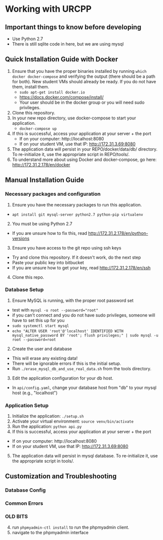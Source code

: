# Working with URCPP

## Important things to know before developing

  - Use Python 2.7
  - There is still sqlite code in here, but we are using mysql

## Quick Installation Guide with Docker

1. Ensure that you have the proper binaries installed by running `which docker docker-compose` and verifying the output (there should be a path for both). New student VMs should already be ready. If you do not have them, install them.
	- `sudo apt-get install docker.io`
	- https://docs.docker.com/compose/install/
	- Your user should be in the docker group or you will need sudo privileges.
2. Clone this repository.
3. In your new repo directory, use docker-compose to start your application.
	- `docker-compose up`
4. If this is successful, access your application at your server + the port
	- If on your computer: http://localhost:8080
	- If on your student VM, use that IP: http://172.31.3.69:8080
5. The application data will persist in your REPO/docker/data/db/ directory. To re-initialize it, use the appropriate script in REPO/tools/.
6. To understand more about using Docker and docker-compose, go here: http://172.31.2.178/en/docker

## Manual Installation Guide

### Necessary packages and configuration
1. Ensure you have the necessary packages to run this application.
  * `apt install git mysql-server python2.7 python-pip virtualenv`
2. You must be using Python 2.7
  * If you are unsure how to fix this, read http://172.31.2.178/en/python-versions
3. Ensure you have access to the git repo using ssh keys
  * Try and clone this repository. If it doesn't work, do the next step
  * Paste your public key into bitbucket
  * If you are unsure how to get your key, read http://172.31.2.178/en/ssh
4. Clone this repo.

### Database Setup
1. Ensure MySQL is running, with the proper root password set
  * test with `mysql -u root --password="root"` 
  * if you can't connect and you do not have sudo privileges, someone will have to set this up for you
  * `sudo systemctl start mysql`
  * `echo "ALTER USER 'root'@'localhost' IDENTIFIED WITH mysql_native_password BY 'root'; flush privileges;" | sudo mysql -u root --password=root`
2. Create the user and database
  * This will erase any existing data!
  * There will be ignorable errors if this is the initial setup.
  * Run `./erase_mysql_db_and_use_real_data.sh` from the tools directory.
3. Edit the application configuration for your db host.
  * In `api/config.yaml`, change your database host from "db" to your mysql host (e.g., "localhost")

### Application Setup
1. Initialize the application: `./setup.sh`
2. Activate your virtual environment: `source venv/bin/activate`
3. Run the application: `python api.py`
4. If this is successful, access your application at your server + the port
  * If on your computer: http://localhost:8080
  * If on your student VM, use that IP: http://172.31.3.69:8080
5. The application data will persist in mysql database. To re-initialize it, use the appropriate script in tools/.

## Customization and Troubleshooting

### Database Config

### Common Errors


### OLD BITS 
4. run `phpmyadmin-ctl install` to run the phpmyadmin client.
5. navigate to the phpmyadmin interface

